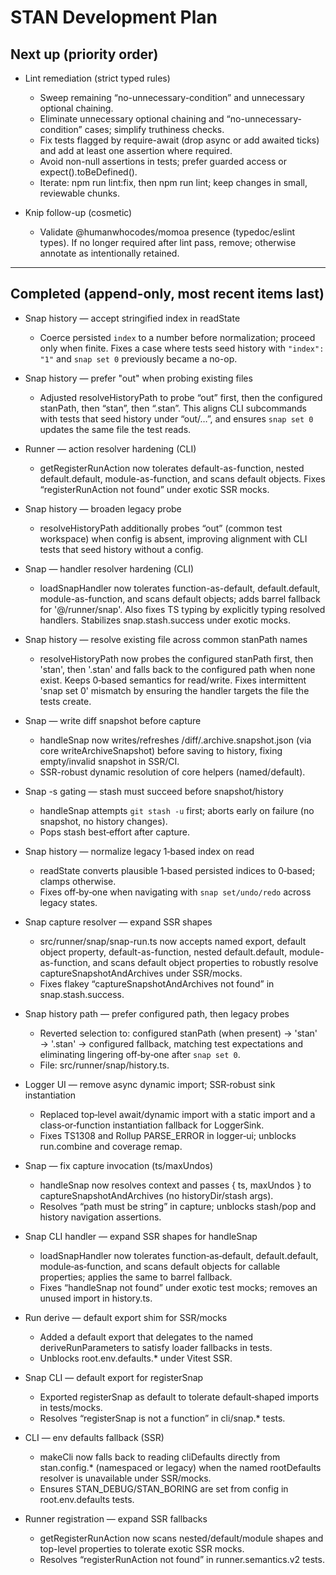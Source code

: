 # STAN Development Plan

## Next up (priority order)

- Lint remediation (strict typed rules)
  - Sweep remaining “no-unnecessary-condition” and unnecessary optional chaining.
  - Eliminate unnecessary optional chaining and “no-unnecessary-condition” cases; simplify truthiness checks.
  - Fix tests flagged by require-await (drop async or add awaited ticks) and add at least one assertion where required.
  - Avoid non-null assertions in tests; prefer guarded access or expect().toBeDefined().
  - Iterate: npm run lint:fix, then npm run lint; keep changes in small, reviewable chunks.

- Knip follow-up (cosmetic)
  - Validate @humanwhocodes/momoa presence (typedoc/eslint types). If no longer required after lint pass, remove; otherwise annotate as intentionally retained.

---

## Completed (append-only, most recent items last)

- Snap history — accept stringified index in readState
  - Coerce persisted `index` to a number before normalization; proceed only when finite. Fixes a case where tests seed history with `"index": "1"` and `snap set 0` previously became a no-op.

- Snap history — prefer "out" when probing existing files
  - Adjusted resolveHistoryPath to probe “out” first, then the configured stanPath, then “stan”, then “.stan”. This aligns CLI subcommands with tests that seed history under “out/…”, and ensures `snap set 0` updates the same file the test reads.

- Runner — action resolver hardening (CLI)
  - getRegisterRunAction now tolerates default-as-function, nested default.default, module-as-function, and scans default objects. Fixes “registerRunAction not found” under exotic SSR mocks.

- Snap history — broaden legacy probe
  - resolveHistoryPath additionally probes “out” (common test workspace) when config is absent, improving alignment with CLI tests that seed history without a config.

- Snap — handler resolver hardening (CLI)
  - loadSnapHandler now tolerates function-as-default, default.default, module-as-function, and scans default objects; adds barrel fallback for '@/runner/snap'. Also fixes TS typing by explicitly typing resolved handlers. Stabilizes snap.stash.success under exotic mocks.

- Snap history — resolve existing file across common stanPath names
  - resolveHistoryPath now probes the configured stanPath first, then 'stan', then '.stan' and falls back to the configured path when none exist. Keeps 0‑based semantics for read/write. Fixes intermittent 'snap set 0' mismatch by ensuring the handler targets the file the tests create.

- Snap — write diff snapshot before capture
  - handleSnap now writes/refreshes <stanPath>/diff/.archive.snapshot.json (via core writeArchiveSnapshot) before saving to history, fixing empty/invalid snapshot in SSR/CI.
  - SSR-robust dynamic resolution of core helpers (named/default).

- Snap -s gating — stash must succeed before snapshot/history
  - handleSnap attempts `git stash -u` first; aborts early on failure (no snapshot, no history changes).
  - Pops stash best‑effort after capture.

- Snap history — normalize legacy 1‑based index on read
  - readState converts plausible 1‑based persisted indices to 0‑based; clamps otherwise.
  - Fixes off‑by‑one when navigating with `snap set/undo/redo` across legacy states.

- Snap capture resolver — expand SSR shapes
  - src/runner/snap/snap-run.ts now accepts named export, default object property, default-as-function, nested default.default, module-as-function, and scans default object properties to robustly resolve captureSnapshotAndArchives under SSR/mocks.
  - Fixes flakey “captureSnapshotAndArchives not found” in snap.stash.success.

- Snap history path — prefer configured path, then legacy probes
  - Reverted selection to: configured stanPath (when present) → 'stan' → '.stan' → configured fallback, matching test expectations and eliminating lingering off‑by‑one after `snap set 0`.
  - File: src/runner/snap/history.ts.

- Logger UI — remove async dynamic import; SSR‑robust sink instantiation
  - Replaced top‑level await/dynamic import with a static import and a class‑or‑function instantiation fallback for LoggerSink.
  - Fixes TS1308 and Rollup PARSE_ERROR in logger‑ui; unblocks run.combine and coverage remap.

- Snap — fix capture invocation (ts/maxUndos)
  - handleSnap now resolves context and passes { ts, maxUndos } to captureSnapshotAndArchives (no historyDir/stash args).
  - Resolves “path must be string” in capture; unblocks stash/pop and history navigation assertions.

- Snap CLI handler — expand SSR shapes for handleSnap
  - loadSnapHandler now tolerates function‑as‑default, default.default, module‑as‑function, and scans default objects for callable properties; applies the same to barrel fallback.
  - Fixes “handleSnap not found” under exotic test mocks; removes an unused import in history.ts.

- Run derive — default export shim for SSR/mocks
  - Added a default export that delegates to the named deriveRunParameters to satisfy loader fallbacks in tests.
  - Unblocks root.env.defaults.* under Vitest SSR.

- Snap CLI — default export for registerSnap
  - Exported registerSnap as default to tolerate default‑shaped imports in tests/mocks.
  - Resolves “registerSnap is not a function” in cli/snap.* tests.

- CLI — env defaults fallback (SSR)
  - makeCli now falls back to reading cliDefaults directly from stan.config.* (namespaced or legacy) when the named rootDefaults resolver is unavailable under SSR/mocks.
  - Ensures STAN_DEBUG/STAN_BORING are set from config in root.env.defaults tests.

- Runner registration — expand SSR fallbacks
  - getRegisterRunAction now scans nested/default/module shapes and top-level properties to tolerate exotic SSR mocks.
  - Resolves “registerRunAction not found” in runner.semantics.v2 tests.